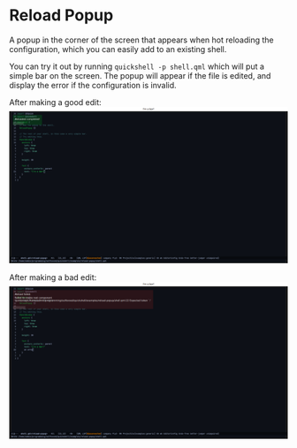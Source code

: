 # Reload Popup

A popup in the corner of the screen that appears when hot reloading the configuration,
which you can easily add to an existing shell.

You can try it out by running `quickshell -p shell.qml` which will put a simple bar
on the screen. The popup will appear if the file is edited, and display the error
if the configuration is invalid.

After making a good edit:
![](./reload-good.png)

After making a bad edit:
![](./reload-bad.png)
